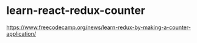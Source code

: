 # learn-react-redux-counter
https://www.freecodecamp.org/news/learn-redux-by-making-a-counter-application/
